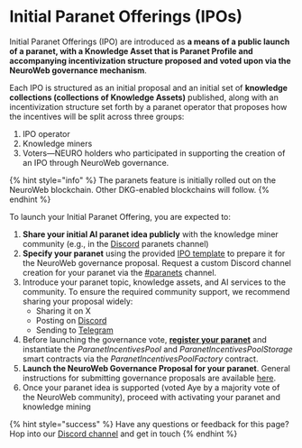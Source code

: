 # Initial Paranet Offerings (IPOs)

Initial Paranet Offerings (IPO) are introduced as **a means of a public launch of a paranet, with a Knowledge Asset that is Paranet Profile and accompanying incentivization structure proposed and voted upon via the NeuroWeb governance mechanism**.&#x20;

Each IPO is structured as an initial proposal and an initial set of **knowledge collections (collections of Knowledge Assets)** published, along with an incentivization structure set forth by a paranet operator that proposes how the incentives will be split across three groups:

1. IPO operator
2. Knowledge miners
3. Voters—NEURO holders who participated in supporting the creation of an IPO through NeuroWeb governance.

{% hint style="info" %}
The paranets feature is initially rolled out on the NeuroWeb blockchain. Other DKG-enabled blockchains will follow.
{% endhint %}

To launch your Initial Paranet Offering, you are expected to:

1. **Share your initial AI paranet idea publicly** with the knowledge miner community (e.g., in the [Discord](https://discord.gg/3BrQDvHpdc) paranets channel)
2. **Specify your paranet** using the provided [IPO template](https://docs.google.com/document/d/1QzKpH_ex-U8mxh-IgwTjijEe3n6vwRVAhG599siapQQ/edit#heading=h.61lymw4v18qp) to prepare it for the NeuroWeb governance proposal. Request a custom Discord channel creation for your paranet via the [#paranets](https://discord.gg/wtC73bqj3c) channel.&#x20;
3. Introduce your paranet topic, knowledge assets, and AI services to the community. To ensure the required community support, we recommend sharing your proposal widely:
   * Sharing it on X
   * Posting on [Discord](https://discord.com/invite/qRc4xHpFnN)&#x20;
   * Sending to [Telegram](https://t.me/origintrail)&#x20;
4. Before launching the governance vote, [**register your paranet**](../building-with-paranets.md) and instantiate the _ParanetIncentivesPool_ and _ParanetIncentivesPoolStorage_ smart contracts via the _ParanetIncentivesPoolFactory_ contract.&#x20;
5. **Launch the NeuroWeb Governance Proposal for your paranet**. General instructions for submitting governance proposals are available [here](https://docs.neuroweb.ai/on-chain-governance/submit-a-governance-proposal).
6. Once your paranet idea is supported (voted Aye by a majority vote of the NeuroWeb community), proceed with activating your paranet and knowledge mining



{% hint style="success" %}
Have any questions or feedback for this page? Hop into our [Discord channel](https://discord.com/invite/qRc4xHpFnN) and get in touch
{% endhint %}

